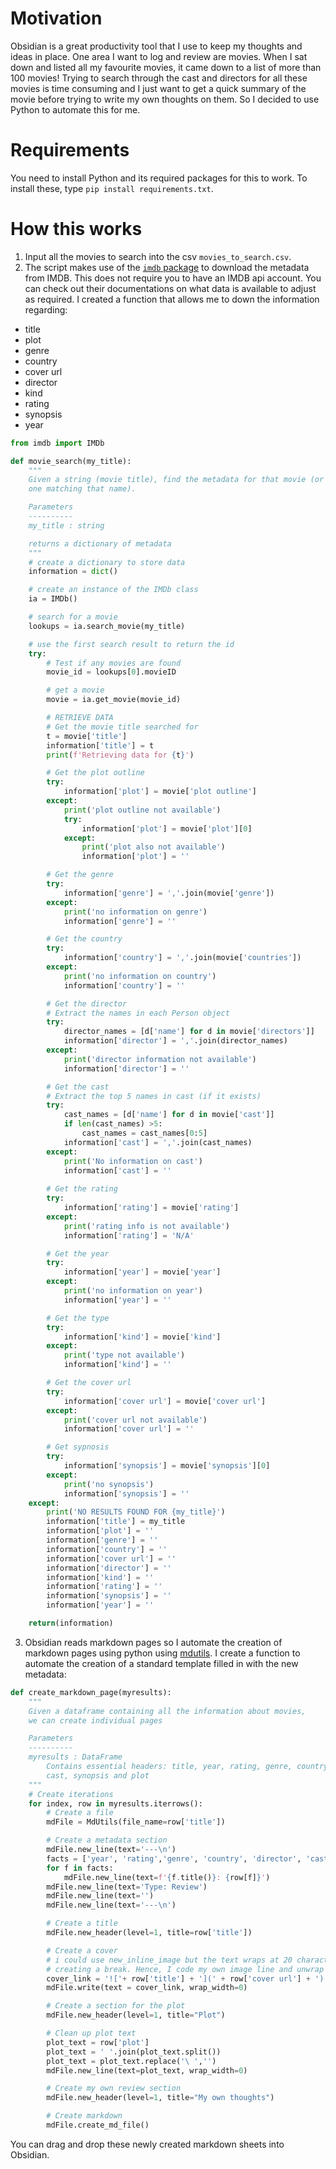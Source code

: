 # Motivation
Obsidian is a great productivity tool that I use to keep my thoughts and ideas in place. One area I want to log and review are movies. When I sat down and listed all my favourite movies, it came down to a list of more than 100 movies! Trying to search through the cast and directors for all these movies is time consuming and I just want to get a quick summary of the movie before trying to write my own thoughts on them. So I decided to use Python to automate this for me. 

# Requirements
You need to install Python and its required packages for this to work. To install these, type `pip install requirements.txt`. 

# How this works
1. Input all the movies to search into the csv `movies_to_search.csv`. 
2. The script makes use of the [`imdb` package](https://imdbpy.github.io/) to download the metadata from IMDB. This does not require you to have an IMDB api account. You can check out their documentations on what data is available to adjust as required. I created a function that allows me to down the information regarding:
- title
- plot
- genre
- country
- cover url
- director
- kind
- rating
- synopsis
- year

```python
from imdb import IMDb

def movie_search(my_title):
    """
    Given a string (movie title), find the metadata for that movie (or the closest
    one matching that name).

    Parameters
    ----------
    my_title : string

    returns a dictionary of metadata
    """
    # create a dictionary to store data
    information = dict()

    # create an instance of the IMDb class
    ia = IMDb()

    # search for a movie
    lookups = ia.search_movie(my_title)

    # use the first search result to return the id
    try:
        # Test if any movies are found
        movie_id = lookups[0].movieID

        # get a movie
        movie = ia.get_movie(movie_id)

        # RETRIEVE DATA
        # Get the movie title searched for
        t = movie['title']
        information['title'] = t
        print(f'Retrieving data for {t}')

        # Get the plot outline
        try:
            information['plot'] = movie['plot outline']
        except:
            print('plot outline not available')
            try:
                information['plot'] = movie['plot'][0]
            except:
                print('plot also not available')
                information['plot'] = ''

        # Get the genre
        try:
            information['genre'] = ','.join(movie['genre'])
        except:
            print('no information on genre')
            information['genre'] = ''

        # Get the country
        try:
            information['country'] = ','.join(movie['countries'])
        except:
            print('no information on country')
            information['country'] = ''

        # Get the director
        # Extract the names in each Person object
        try:
            director_names = [d['name'] for d in movie['directors']]
            information['director'] = ','.join(director_names)
        except:
            print('director information not available')
            information['director'] = ''

        # Get the cast
        # Extract the top 5 names in cast (if it exists)
        try:
            cast_names = [d['name'] for d in movie['cast']]
            if len(cast_names) >5:
                cast_names = cast_names[0:5]
            information['cast'] = ','.join(cast_names)
        except:
            print('No information on cast')
            information['cast'] = ''
        
        # Get the rating
        try:
            information['rating'] = movie['rating']
        except:
            print('rating info is not available')
            information['rating'] = 'N/A'

        # Get the year
        try:
            information['year'] = movie['year']
        except:
            print('no information on year')
            information['year'] = ''

        # Get the type
        try:
            information['kind'] = movie['kind']
        except:
            print('type not available')
            information['kind'] = ''

        # Get the cover url
        try:
            information['cover url'] = movie['cover url']
        except:
            print('cover url not available')
            information['cover url'] = ''

        # Get sypnosis
        try:
            information['synopsis'] = movie['synopsis'][0]
        except:
            print('no synopsis')
            information['synopsis'] = ''
    except:
        print('NO RESULTS FOUND FOR {my_title}')
        information['title'] = my_title
        information['plot'] = ''
        information['genre'] = ''
        information['country'] = ''
        information['cover url'] = ''
        information['director'] = ''
        information['kind'] = ''
        information['rating'] = ''
        information['synopsis'] = ''
        information['year'] = ''

    return(information)
```

3. Obsidian reads markdown pages so I automate the creation of markdown pages using python using [mdutils](https://pypi.org/project/mdutils/). I create a function to automate the creation of a standard template filled in with the new metadata:

```python
def create_markdown_page(myresults):
    """
    Given a dataframe containing all the information about movies, 
    we can create individual pages

    Parameters
    ----------
    myresults : DataFrame
        Contains essential headers: title, year, rating, genre, country, director
        cast, synopsis and plot
    """
    # Create iterations
    for index, row in myresults.iterrows():
        # Create a file
        mdFile = MdUtils(file_name=row['title'])

        # Create a metadata section
        mdFile.new_line(text='---\n')
        facts = ['year', 'rating','genre', 'country', 'director', 'cast']
        for f in facts:
            mdFile.new_line(text=f'{f.title()}: {row[f]}')
        mdFile.new_line(text='Type: Review')
        mdFile.new_line(text='')
        mdFile.new_line(text='---\n')

        # Create a title
        mdFile.new_header(level=1, title=row['title'])

        # Create a cover
        # i could use new_inline_image but the text wraps at 20 characters
        # creating a break. Hence, I code my own image line and unwrap it
        cover_link = '!['+ row['title'] + '](' + row['cover url'] + ')'
        mdFile.write(text = cover_link, wrap_width=0)

        # Create a section for the plot
        mdFile.new_header(level=1, title="Plot")

        # Clean up plot text
        plot_text = row['plot']
        plot_text = ' '.join(plot_text.split())
        plot_text = plot_text.replace('\ ','')
        mdFile.new_line(text=plot_text, wrap_width=0)

        # Create my own review section
        mdFile.new_header(level=1, title="My own thoughts")

        # Create markdown
        mdFile.create_md_file()
```

You can drag and drop these newly created markdown sheets into Obsidian. 
